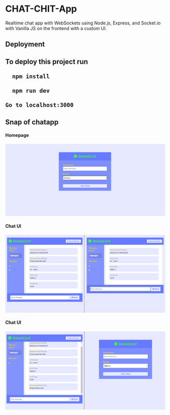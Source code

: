 # CHAT-CHIT-App
Realtime chat app with WebSockets using Node.js, Express, and Socket.io with Vanilla JS on the frontend with a custom UI.

<h2>Deployment<h2>

To deploy this project run

```bash
  npm install
```
```bash
  npm run dev
```
```bash
Go to localhost:3000
```

<h2>Snap of chatapp</h2>
<h4>Homepage<h4>
<img src="CHAT-CHIT-App/Screenshots/1.png" alt="">
<h4>Chat UI<h4>
<img src="CHAT-CHIT-App/Screenshots/2.png" alt="">
<h4>Chat UI<h4>
<img src="CHAT-CHIT-App/Screenshots/3.png" alt="">
